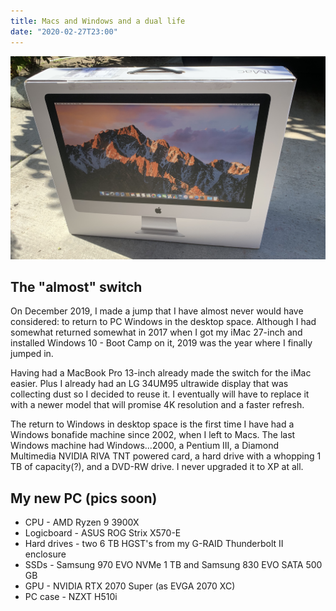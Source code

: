 ```yaml
---
title: Macs and Windows and a dual life
date: "2020-02-27T23:00"
---
```


![my now sold away iMac 2017](imac-2017.jpg)

## The "almost" switch

On December 2019, I made a jump that I have almost never would have considered: to return to PC Windows in the desktop space. Although I had somewhat returned somewhat in 2017 when I got my iMac 27-inch and installed Windows 10 - Boot Camp on it, 2019 was the year where I finally jumped in.

Having had a MacBook Pro 13-inch already made the switch for the iMac easier. Plus I already had an LG 34UM95 ultrawide display that was collecting dust so I decided to reuse it. I eventually will have to replace it with a newer model that will promise 4K resolution and a faster refresh.

The return to Windows in desktop space is the first time I have had a Windows bonafide machine since 2002, when I left to Macs. The last Windows machine had Windows...2000, a Pentium III, a Diamond Multimedia NVIDIA RIVA TNT powered card, a hard drive with a whopping 1 TB of capacity(?), and a DVD-RW drive. I never upgraded it to XP at all.

## My new PC (pics soon)

- CPU - AMD Ryzen 9 3900X
- Logicboard - ASUS ROG Strix X570-E
- Hard drives - two 6 TB HGST's from my G-RAID Thunderbolt II enclosure
- SSDs - Samsung 970 EVO NVMe 1 TB and Samsung 830 EVO SATA 500 GB
- GPU - NVIDIA RTX 2070 Super (as EVGA 2070 XC)
- PC case - NZXT H510i
